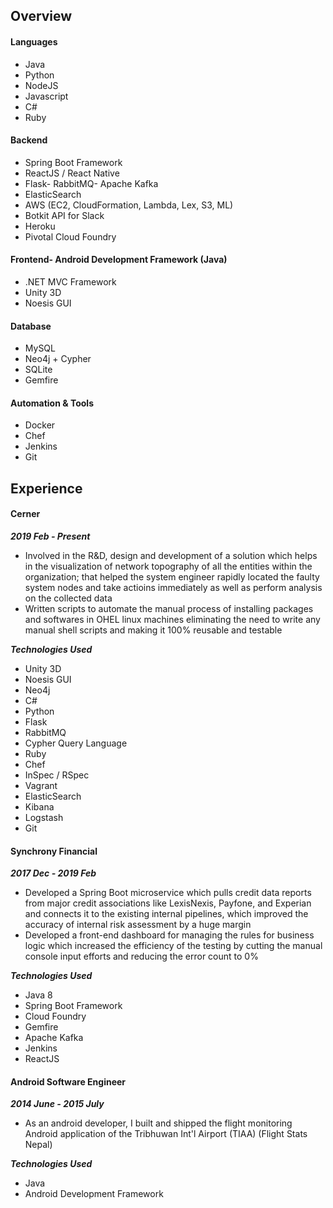## Overview
#### Languages
* Java
* Python
* NodeJS
* Javascript
* C#
* Ruby

#### Backend
* Spring Boot Framework
* ReactJS / React Native
* Flask- RabbitMQ- Apache Kafka
* ElasticSearch
* AWS (EC2, CloudFormation, Lambda, Lex, S3, ML)
* Botkit API for Slack
* Heroku
* Pivotal Cloud Foundry

#### Frontend- Android Development Framework (Java)
* .NET MVC Framework
* Unity 3D
* Noesis GUI

#### Database
* MySQL
* Neo4j + Cypher
* SQLite
* Gemfire

#### Automation & Tools
* Docker
* Chef
* Jenkins
* Git


## Experience
#### Cerner
**_2019 Feb - Present_**
* Involved in the R&D, design and development of a solution which helps in the visualization of network topography of all the entities within the organization; that helped the system engineer rapidly located the faulty system nodes and take actioins immediately as well as perform analysis on the collected data
* Written scripts to automate the manual process of installing packages and softwares in OHEL linux machines eliminating the need to write any manual shell scripts and making it 100% reusable and testable

**_Technologies Used_**
* Unity 3D
* Noesis GUI
* Neo4j
* C#
* Python
* Flask
* RabbitMQ
* Cypher Query Language
* Ruby
* Chef
* InSpec / RSpec
* Vagrant
* ElasticSearch
* Kibana
* Logstash
* Git

#### Synchrony Financial 
**_2017 Dec - 2019 Feb_**
* Developed a Spring Boot microservice which pulls credit data reports from major credit associations like LexisNexis, Payfone, and Experian and connects it to the existing internal pipelines, which improved the accuracy of internal risk assessment by a huge margin
* Developed a front-end dashboard for managing the rules for business logic which increased the efficiency of the testing by cutting the manual console input efforts and reducing the error count to 0%

**_Technologies Used_**
* Java 8
* Spring Boot Framework
* Cloud Foundry
* Gemfire
* Apache Kafka
* Jenkins
* ReactJS

#### Android Software Engineer
**_2014 June - 2015 July_**
* As an android developer, I built and shipped the flight monitoring Android application of the Tribhuwan Int'l Airport (TIAA) (Flight Stats Nepal)

**_Technologies Used_**
* Java
* Android Development Framework 